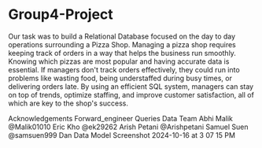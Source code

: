 # Group4-Project
Our task was to build a Relational Database focused on the day to day operations surrounding a Pizza Shop. Managing a pizza shop requires keeping track of orders in a way that helps the business run smoothly. Knowing which pizzas are most popular and having accurate data is essential. If managers don't track orders effectively, they could run into problems like wasting food, being understaffed during busy times, or delivering orders late. By using an efficient SQL system, managers can stay on top of trends, optimize staffing, and improve customer satisfaction, all of which are key to the shop's success.

Acknowledgements
Forward_engineer
Queries
Data
Team
Abhi Malik @Malik01010
Eric Kho @ek29262
Arish Petani @Arishpetani
Samuel Suen @samsuen999
Dan
Data Model
Screenshot 2024-10-16 at 3 07 15 PM
